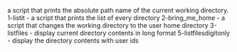 a script that prints the absolute path name of the current working directory.
1-listit - a script that prints the list of every directory
2-bring_me_home - a script that changes the working directory to the user home directory
3-listfiles - display current directory contents in long format
5-listfilesdigitonly - display the directory contents with user ids
